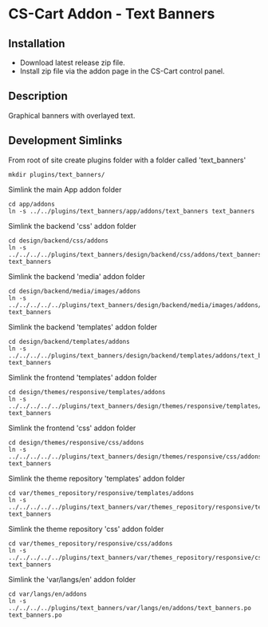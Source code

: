 # CS-Cart Addon - Text Banners

## Installation
- Download latest release zip file.
- Install zip file via the addon page in the CS-Cart control panel.
## Description
Graphical banners with overlayed text.

## Development Simlinks
From root of site create plugins folder with a folder called 'text_banners'
``` 
mkdir plugins/text_banners/
```

Simlink the main App addon folder
```
cd app/addons
ln -s ../../plugins/text_banners/app/addons/text_banners text_banners
```

Simlink the backend 'css' addon folder
```
cd design/backend/css/addons
ln -s ../../../../plugins/text_banners/design/backend/css/addons/text_banners text_banners
```

Simlink the backend 'media' addon folder
```
cd design/backend/media/images/addons
ln -s ../../../../../plugins/text_banners/design/backend/media/images/addons/text_banners text_banners
```

Simlink the backend 'templates' addon folder
```
cd design/backend/templates/addons
ln -s ../../../../plugins/text_banners/design/backend/templates/addons/text_banners text_banners
```

Simlink the frontend 'templates' addon folder
```
cd design/themes/responsive/templates/addons
ln -s ../../../../../plugins/text_banners/design/themes/responsive/templates/addons/text_banners text_banners
```

Simlink the frontend 'css' addon folder
```
cd design/themes/responsive/css/addons
ln -s ../../../../../plugins/text_banners/design/themes/responsive/css/addons/text_banners text_banners
```

Simlink the theme repository 'templates' addon folder
```
cd var/themes_repository/responsive/templates/addons
ln -s ../../../../../plugins/text_banners/var/themes_repository/responsive/templates/addons/text_banners text_banners
```

Simlink the theme repository 'css' addon folder
```
cd var/themes_repository/responsive/css/addons
ln -s ../../../../../plugins/text_banners/var/themes_repository/responsive/css/addons/text_banners text_banners
```

Simlink the 'var/langs/en' addon folder
```
cd var/langs/en/addons
ln -s ../../../../plugins/text_banners/var/langs/en/addons/text_banners.po text_banners.po
```
